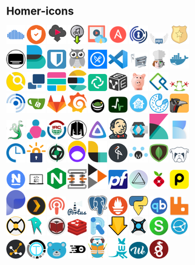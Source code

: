 # Homer-icons 

<img src="airsonic.png" alt="airsonic" width="50"> <img src="alertmanager.png" alt="alertmanager" width="50"> <img src="alltube.png" alt="alltube" width="50"> <img src="amd.png" alt="amd" width="50"> <img src="amvd.png" alt="amvd" width="50"> <img src="ansible.png" alt="ansible" width="50"> <img src="authelia.png" alt="authelia" width="50"> <img src="awx.png" alt="awx" width="50"> <img src="badge.png" alt="badge" width="50"> <img src="bazarr.png" alt="bazarr" width="50"> <img src="beats.png" alt="beats" width="50"> <img src="bitwarden.png" alt="bitwarden" width="50"> <img src="cadvisor.png" alt="cadvisor" width="50"> <img src="chowdown.png" alt="chowdown" width="50"> <img src="code.png" alt="code" width="50"> <img src="cups.png" alt="cups" width="50"> <img src="cyberchef.png" alt="cyberchef" width="50"> <img src="docker.png" alt="docker" width="50"> <img src="drone.png" alt="drone" width="50"> <img src="duplicati.png" alt="duplicati" width="50"> <img src="elastic.png" alt="elastic" width="50"> <img src="elasticsearch.png" alt="elasticsearch" width="50"> <img src="element.png" alt="element" width="50"> <img src="evebox.png" alt="evebox" width="50"> <img src="firefly.png" alt="firefly" width="50"> <img src="freeipa.png" alt="freeipa" width="50"> <img src="freepbx.png" alt="freepbx" width="50"> <img src="freshrss.png" alt="freshrss" width="50"> <img src="gitea.png" alt="gitea" width="50"> <img src="gitlab.png" alt="gitlab" width="50"> <img src="grafana.png" alt="grafana" width="50"> <img src="guacamole.png" alt="guacamole" width="50"> <img src="healthchecks.png" alt="healthchecks" width="50"> <img src="homeassistant.png" alt="homeassistant" width="50"> <img src="homer.png" alt="homer" width="50"> <img src="huginn.png" alt="huginn" width="50"> <img src="hydra.png" alt="hydra" width="50"> <img src="icinga.png" alt="icinga" width="50"> <img src="irc.png" alt="irc" width="50"> <img src="jackett.png" alt="jackett" width="50"> <img src="jellyfin.png" alt="jellyfin" width="50"> <img src="jenkins.png" alt="jenkins" width="50"> <img src="keycloak.png" alt="keycloak" width="50"> <img src="kibana.png" alt="kibana" width="50"> <img src="kutt.png" alt="kutt" width="50"> <img src="leantime.png" alt="leantime" width="50"> <img src="letencrypt.png" alt="letencrypt" width="50"> <img src="lidarr.png" alt="lidarr" width="50"> <img src="listmonk.png" alt="listmonk" width="50"> <img src="logstash.png" alt="logstash" width="50"> <img src="minio.png" alt="minio" width="50"> <img src="molecule.png" alt="molecule" width="50"> <img src="mongodb.png" alt="mongodb" width="50"> <img src="monit.png" alt="monit" width="50"> <img src="nagios.png" alt="nagios" width="50"> <img src="netbootxyz.png" alt="netbootxyz" width="50"> <img src="nginx.png" alt="nginx" width="50"> <img src="opnsense.png" alt="opnsense" width="50"> <img src="peertube.png" alt="peertube" width="50"> <img src="pfsense.png" alt="pfsense" width="50"> <img src="photoprism.png" alt="photoprism" width="50"> <img src="pihole.png" alt="pihole" width="50"> <img src="pingdom.png" alt="pingdom" width="50"> <img src="plausible.png" alt="plausible" width="50"> <img src="plex.png" alt="plex" width="50"> <img src="podify.png" alt="podify" width="50"> <img src="portus.png" alt="portus" width="50"> <img src="postgres.png" alt="postgres" width="50"> <img src="prometheus.png" alt="prometheus" width="50"> <img src="pyload.png" alt="pyload" width="50"> <img src="qbittorrent.png" alt="qbittorrent" width="50"> <img src="rabbitmq.png" alt="rabbitmq" width="50"> <img src="radarr.png" alt="radarr" width="50"> <img src="raneto.png" alt="raneto" width="50"> <img src="readarr.png" alt="readarr" width="50"> <img src="redis.png" alt="redis" width="50"> <img src="riot.png" alt="riot" width="50"> <img src="sabnzbd.png" alt="sabnzbd" width="50"> <img src="sonarr.png" alt="sonarr" width="50"> <img src="statping.png" alt="statping" width="50"> <img src="syncthing.png" alt="syncthing" width="50"> <img src="tautulli.png" alt="tautulli" width="50"> <img src="tdarr.png" alt="tdarr" width="50"> <img src="teedy.png" alt="teedy" width="50"> <img src="theia.png" alt="theia" width="50"> <img src="traefik.png" alt="traefik" width="50"> <img src="wallabag.png" alt="wallabag" width="50"> <img src="wekan.png" alt="wekan" width="50"> <img src="wireguard.png" alt="wireguard" width="50"> 
